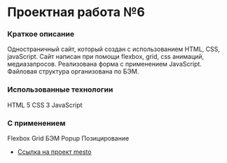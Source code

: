 # Проектная работа №6

### Краткое описание 
Одностраничный сайт, который создан с использованием HTML, CSS, javaScript.
Сайт написан при помощи flexbox, grid, css анимаций, медиазапросов. Реализована форма с применением JavaScript. Файловая структура организована по БЭМ.

### Использованные технологии 

HTML 5
CSS 3
JavaScript

### С применением 
Flexbox
Grid
БЭМ
Popup
Позицирование

* [Ссылка на проект mesto](https://san1dy.github.io/mesto/)